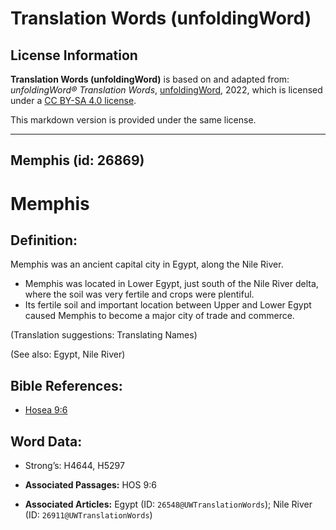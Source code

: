 # Translation Words (unfoldingWord)

## License Information

**Translation Words (unfoldingWord)** is based on and adapted from: _unfoldingWord® Translation Words_, [unfoldingWord](https://unfoldingword.org/utw), 2022, which is licensed under a [CC BY-SA 4.0 license](https://creativecommons.org/licenses/by-sa/4.0/legalcode.en).

This markdown version is provided under the same license.



--------------------------------

## Memphis (id: 26869)

Memphis
=======

Definition:
-----------

Memphis was an ancient capital city in Egypt, along the Nile River.

* Memphis was located in Lower Egypt, just south of the Nile River delta, where the soil was very fertile and crops were plentiful.
* Its fertile soil and important location between Upper and Lower Egypt caused Memphis to become a major city of trade and commerce.

(Translation suggestions: Translating Names)

(See also: Egypt, Nile River)

Bible References:
-----------------

* [Hosea 9:6](https://ref.ly/Hos9:6)

Word Data:
----------

* Strong’s: H4644, H5297

* **Associated Passages:** HOS 9:6
* **Associated Articles:** Egypt (ID: `26548@UWTranslationWords`); Nile River (ID: `26911@UWTranslationWords`)

